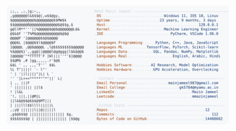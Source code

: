 <picture>
  <source srcset="https://raw.githubusercontent.com/mmazinjameel/mmazinjameel/main/dark_mode.svg?v=1754691028" media="(prefers-color-scheme: dark)">
  <img src="https://raw.githubusercontent.com/mmazinjameel/mmazinjameel/main/light_mode.svg?v=1754691028">
</picture>
